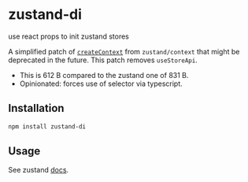 # zustand-di

use react props to init zustand stores

A simplified patch of [`createContext`](https://github.com/pmndrs/zustand/blob/main/src/context.ts) from `zustand/context` that might be deprecated in the future. This patch removes `useStoreApi`.

- This is 612 B compared to the zustand one of 831 B.
- Opinionated: forces use of selector via typescript.

## Installation

```bash
npm install zustand-di
```

## Usage

See zustand [docs](https://github.com/pmndrs/zustand/blob/main/docs/guides/initialize-state-with-props.md).
